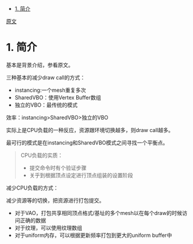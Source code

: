 <!-- TOC -->

- [1. 简介](#1-简介)

<!-- /TOC -->

[原文](./GPU%20Pro%204.pdf)

# 1. 简介
基本是背景介绍，参看原文。

三种基本的减少draw call的方式：
- instancing:一个mesh重复多次
- SharedVBO：使用Vertex Buffer数组
- 独立的VBO：最传统的模式

效率：instancing>SharedVBO>独立的VBO

实际上是CPU负载的一种反应，资源跟环境切换越多，则draw call越多。

最可行的模式是在instancing和SharedVBO模式之间寻找一个平衡点。

>CPU负载的实质：
> - 提交命令时有个验证步骤
> - 关乎到根据顶点设定进行顶点组装的设置阶段

减少CPU负载的方式：

减少资源等的切换，把资源进行打包提交。

- 对于VAO，打包共享相同顶点格式/基址的多个mesh以在每个draw的时候访问正确的数据
- 对于纹理，可以使用纹理数组
- 对于uniform内存，可以根据更新频率打包到更大的uniform buffer中